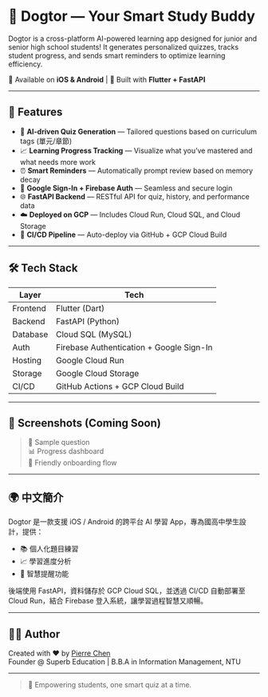 # 🐶 Dogtor — Your Smart Study Buddy

Dogtor is a cross-platform AI-powered learning app designed for junior and senior high school students!
It generates personalized quizzes, tracks student progress, and sends smart reminders to optimize learning efficiency.

📱 Available on **iOS & Android** | 🧠 Built with **Flutter + FastAPI**

---

## 🚀 Features

- 🧠 **AI-driven Quiz Generation** — Tailored questions based on curriculum tags (單元/章節)
- 📈 **Learning Progress Tracking** — Visualize what you’ve mastered and what needs more work
- ⏰ **Smart Reminders** — Automatically prompt review based on memory decay
- 🔐 **Google Sign-In + Firebase Auth** — Seamless and secure login
- 🌐 **FastAPI Backend** — RESTful API for quiz, history, and performance data
- ☁️ **Deployed on GCP** — Includes Cloud Run, Cloud SQL, and Cloud Storage
- 🔄 **CI/CD Pipeline** — Auto-deploy via GitHub + GCP Cloud Build

---

## 🛠️ Tech Stack

| Layer        | Tech                                       |
|--------------|--------------------------------------------|
| Frontend     | Flutter (Dart)                             |
| Backend      | FastAPI (Python)                           |
| Database     | Cloud SQL (MySQL)                          |
| Auth         | Firebase Authentication + Google Sign-In   |
| Hosting      | Google Cloud Run                           |
| Storage      | Google Cloud Storage                       |
| CI/CD        | GitHub Actions + GCP Cloud Build           |

---

## 📸 Screenshots (Coming Soon)

> 🧪 Sample question  
> 📊 Progress dashboard  
> 🐾 Friendly onboarding flow

---

## 🌍 中文簡介

Dogtor 是一款支援 iOS / Android 的跨平台 AI 學習 App，專為國高中學生設計，提供：

- 📚 個人化題目練習
- 📈 學習進度分析
- 🔔 智慧提醒功能

後端使用 FastAPI，資料儲存於 GCP Cloud SQL，並透過 CI/CD 自動部署至 Cloud Run，結合 Firebase 登入系統，讓學習過程智慧又順暢。

---

## 👨‍💻 Author

Created with ❤️ by [Pierre Chen](https://github.com/ntupierre)  
Founder @ Superb Education | B.B.A in Information Management, NTU

---

> 🎯 Empowering students, one smart quiz at a time.
